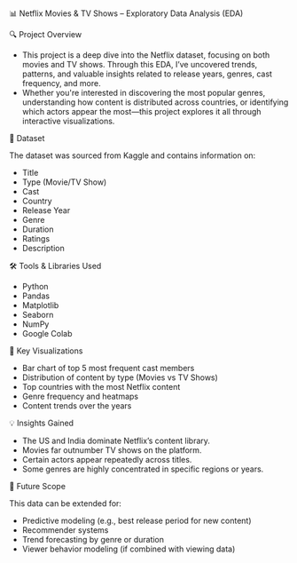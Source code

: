 📊 Netflix Movies & TV Shows – Exploratory Data Analysis (EDA)

🔍 Project Overview

- This project is a deep dive into the Netflix dataset, focusing on both movies and TV shows. Through this EDA, I’ve uncovered trends, patterns, and valuable insights related to release years, genres, cast frequency, and more.
- Whether you're interested in discovering the most popular genres, understanding how content is distributed across countries, or identifying which actors appear the most—this project explores it all through interactive visualizations.

📁 Dataset

The dataset was sourced from Kaggle and contains information on:
- Title
- Type (Movie/TV Show)
- Cast
- Country
- Release Year
- Genre
- Duration
- Ratings
- Description

🛠️ Tools & Libraries Used

- Python 
- Pandas
- Matplotlib
- Seaborn
- NumPy
- Google Colab

📌 Key Visualizations

- Bar chart of top 5 most frequent cast members
- Distribution of content by type (Movies vs TV Shows)
- Top countries with the most Netflix content
- Genre frequency and heatmaps
- Content trends over the years

💡 Insights Gained

- The US and India dominate Netflix’s content library.
- Movies far outnumber TV shows on the platform.
- Certain actors appear repeatedly across titles.
- Some genres are highly concentrated in specific regions or years.

🚀 Future Scope

This data can be extended for:
- Predictive modeling (e.g., best release period for new content)
- Recommender systems
- Trend forecasting by genre or duration
- Viewer behavior modeling (if combined with viewing data)

